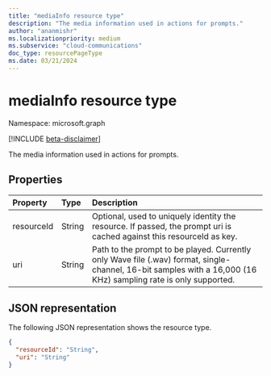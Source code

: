 ```yaml
---
title: "mediaInfo resource type"
description: "The media information used in actions for prompts."
author: "ananmishr"
ms.localizationpriority: medium
ms.subservice: "cloud-communications"
doc_type: resourcePageType
ms.date: 03/21/2024
---
```


# mediaInfo resource type

Namespace: microsoft.graph

[!INCLUDE [beta-disclaimer](../../includes/beta-disclaimer.md)]

The media information used in actions for prompts.

## Properties
| Property	     | Type	   | Description                      |
|:---------------|:--------|:---------------------------------|
| resourceId     | String  | Optional, used to uniquely identity the resource. If passed, the prompt uri is cached against this resourceId as key. |
| uri            | String  | Path to the prompt to be played. Currently only Wave file (.wav) format, single-channel, 16-bit samples with a 16,000 (16 KHz) sampling rate is only supported. |


## JSON representation

The following JSON representation shows the resource type.

<!-- {
  "blockType": "resource",
  "optionalProperties": [

  ],
  "@odata.type": "microsoft.graph.mediaInfo"
}-->
```json
{
  "resourceId": "String",
  "uri": "String"
}
```

<!-- uuid: 8fcb5dbc-d5aa-4681-8e31-b001d5168d79
2015-10-25 14:57:30 UTC -->
<!--
{
  "type": "#page.annotation",
  "description": "mediaInfo resource",
  "keywords": "",
  "section": "documentation",
  "tocPath": "",
  "suppressions": []
}
-->


